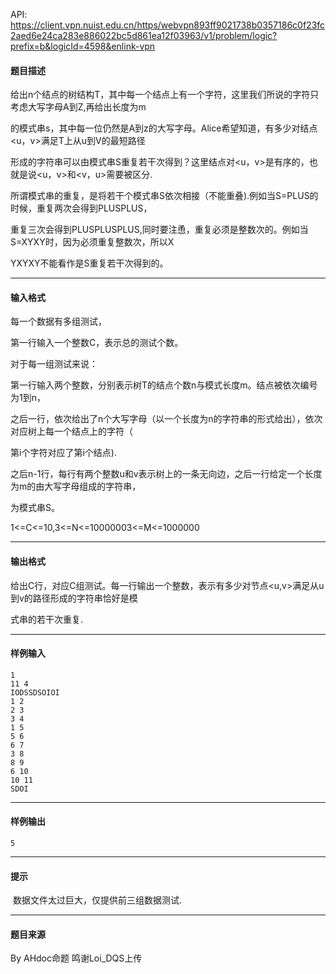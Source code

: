 API: https://client.vpn.nuist.edu.cn/https/webvpn893ff9021738b0357186c0f23fc2aed6e24ca283e886022bc5d861ea12f03963/v1/problem/logic?prefix=b&logicId=4598&enlink-vpn

#### 题目描述

给出n个结点的树结构T，其中每一个结点上有一个字符，这里我们所说的字符只考虑大写字母A到Z,再给出长度为m

的模式串s，其中每一位仍然是A到z的大写字母。Alice希望知道，有多少对结点<u，v>满足T上从u到V的最短路径

形成的字符串可以由模式串S重复若干次得到？这里结点对<u，v>是有序的，也就是说<u，v>和<v，u>需要被区分.

所谓模式串的重复，是将若干个模式串S依次相接（不能重叠).例如当S=PLUS的时候，重复两次会得到PLUSPLUS，

重复三次会得到PLUSPLUSPLUS,同时要注恿，重复必须是整数次的。例如当S=XYXY时，因为必须重复整数次，所以X

YXYXY不能看作是S重复若干次得到的。

---

#### 输入格式

每一个数据有多组测试，

第一行输入一个整数C，表示总的测试个数。

对于每一组测试来说：

第一行输入两个整数，分别表示树T的结点个数n与模式长度m。结点被依次编号为1到n，

之后一行，依次给出了n个大写字母（以一个长度为n的字符串的形式给出），依次对应树上每一个结点上的字符（

第i个字符对应了第i个结点).

之后n-1行，每行有两个整数u和v表示树上的一条无向边，之后一行给定一个长度为m的由大写字母组成的字符串，

为模式串S。

1<=C<=10,3<=N<=10000003<=M<=1000000

---

#### 输出格式

给出C行，对应C组测试。每一行输出一个整数，表示有多少对节点<u,v>满足从u到v的路径形成的字符串恰好是模

式串的若干次重复.

---

#### 样例输入
```
1
11 4
IODSSDSOIOI
1 2
2 3
3 4
1 5
5 6
6 7
3 8
8 9
6 10
10 11
SDOI 
```

---

#### 样例输出
```
5
```

---

#### 提示

 数据文件太过巨大，仅提供前三组数据测试.

---

#### 题目来源

By AHdoc命题 鸣谢Loi\_DQS上传